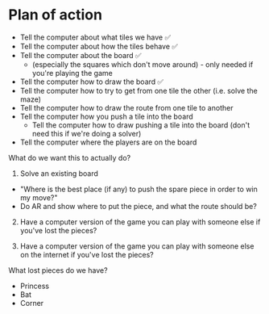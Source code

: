 # Plan of action

 * Tell the computer about what tiles we have ✅
 * Tell the computer about how the tiles behave ✅
 * Tell the computer about the board ✅
    * (especially the squares which don't move around) - only needed if you're playing the game
 * Tell the computer how to draw the board ✅
 * Tell the computer how to try to get from one tile the other (i.e. solve the maze)
 * Tell the computer how to draw the route from one tile to another
 * Tell the computer how you push a tile into the board
     * Tell the computer how to draw pushing a tile into the board (don't need this if we're doing a solver)
 * Tell the computer where the players are on the board

What do we want this to actually do?

 1. Solve an existing board
   * "Where is the best place (if any) to push the spare piece in order to win my move?"
   * Do AR and show where to put the piece, and what the route should be?

 2. Have a computer version of the game you can play with someone else if you've lost the pieces?

 3. Have a computer version of the game you can play with someone else on the internet if you've lost the pieces?

 What lost pieces do we have?
  * Princess
  * Bat
  * Corner